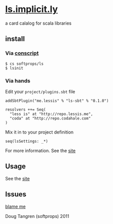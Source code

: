 # [ls.implicit.ly](http://ls.implicit.ly/)

a card calalog for scala libraries

## install

### Via [conscript](https://github.com/softprops/ls/blob/master/notes/0.1.0.markdown)
    $ cs softprops/ls
    $ lsinit
    
### Via hands

Edit your `project/plugins.sbt` file

    addSbtPlugin("me.lessis" % "ls-sbt" % "0.1.0")
   
    resolvers ++= Seq(
      "less is" at "http://repo.lessis.me",
      "coda" at "http://repo.codahale.com"
    )
    
Mix it in to your project definition 

    seq(lsSettings: _*)

For more information. See the [site](http://ls.implicit.ly/#publishing)   

## Usage

See the [site](http://ls.implicit.ly/#publishing)

## Issues

[blame me](https://github.com/softprops/ls/issues)


Doug Tangren (softprops) 2011
   



